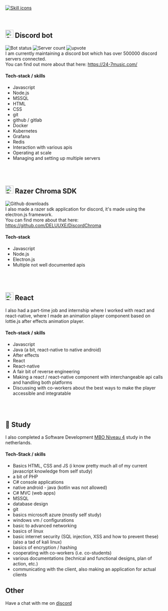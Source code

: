[![Skill icons](https://skillicons.dev/icons?i=nodejs,rust,js,css,html,cs,java,react,svelte,nginx,docker,kubernetes,grafana,cloudflare)](https://github.com/deluuxe)

<br>

## [<img src="https://www.24-7music.com/assets/24-7bot logo v4.128.png" alt="24/7music bot logo" width="25"/>](https://24-7music.com) Discord bot
![Bot status](https://top.gg/api/widget/status/369208607126061057.svg?noavatar=true) ![Server count](https://top.gg/api/widget/servers/369208607126061057.svg?noavatar=true) ![upvote](https://top.gg/api/widget/upvotes/369208607126061057.svg?noavatar=true) \
I am currently maintaining a discord bot which has over 500000 discord servers connected.\
You can find out more about that here: https://24-7music.com/

#### Tech-stack / skills
- Javascript
- Node.js
- MSSQL
- HTML
- CSS
- git
- github / gitlab
- Docker
- Kubernetes
- Grafana
- Redis
- Interaction with various apis
- Operating at scale
- Managing and setting up multiple servers

<br><br>
## [<img src="https://www.notebookcheck.net/fileadmin/Notebooks/News/_nc3/Razer_Smart_Home_header.png" alt="Razer chroma logo" width="25"/>](https://github.com/DELUUXE/DiscordChroma) Razer Chroma SDK
![Github downloads](https://img.shields.io/github/downloads-pre/DELUUXE/DiscordChroma/latest/total?color=lightgrey)\
I also made a razer sdk application for discord, it's made using the electron.js framework.\
You can find more about that here: https://github.com/DELUUXE/DiscordChroma

#### Tech-stack
- Javascript
- Node.js
- Electron.js
- Multiple not well documented apis

<br><br>
## <img src="https://skillicons.dev/icons?i=react" alt="React logo" width="25"/> React
I also had a part-time job and internship where I worked with react and react-native, where I made an animation player component based on lottie.js after effects animation player.

#### Tech-stack / skills
- Javascript
- Java (a bit, react-native to native android)
- After effects
- React
- React-native
- A fair bit of reverse engineering
- Making a react / react-native component with interchangeable api calls and handling both platforms
- Discussing with co-workers about the best ways to make the player accessible and integratable

<br><br>
## 🏫 Study
I also completed a Software Development [MBO Niveau 4](https://www.nuffic.nl/en/education-systems/netherlands/secondary-vocational-education#:~:text=level%204%20(middle-management%20training%2C%20middenkaderopleiding)%20lasts%203%20or%204%20years%20and%20leads%20to%20an%20mbo%20diploma%20at%20level%204.) study in the netherlands.

#### Tech-Stack / skills
- Basics HTML, CSS and JS (i know pretty much all of my current javascript knowledge from self study)
- a bit of PHP
- C# console applications
- native android - java (kotlin was not allowed)
- C# MVC (web apps)
- MSSQL
- database design
- git
- basics microsoft azure (mostly self study)
- windows vm / configurations
- basic to advanced networking
- basics of linux
- basic internet security (SQL injection, XSS and how to prevent these) (also a tad of kali linux)
- basics of encryption / hashing
- cooperating with co-workers (i.e. co-students)
- various documentations (technical and functional designs, plan of action, etc.)
- communicating with the client, also making an application for actual clients

## Other

Have a chat with me on [discord](https://discord.com/users/266613136403070978)
